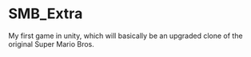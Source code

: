 # SMB_Extra
My first game in unity, which will basically be an upgraded clone of the original Super Mario Bros.
